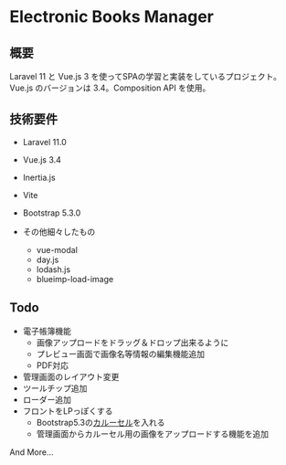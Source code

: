 # Electronic Books Manager

## 概要
Laravel 11 と Vue.js 3 を使ってSPAの学習と実装をしているプロジェクト。
Vue.js のバージョンは 3.4。Composition API を使用。


## 技術要件
- Laravel 11.0
- Vue.js 3.4
- Inertia.js
- Vite
- Bootstrap 5.3.0

- その他細々したもの
  - vue-modal
  - day.js
  - lodash.js
  - blueimp-load-image

## Todo

- 電子帳簿機能
  - 画像アップロードをドラッグ＆ドロップ出来るように
  - プレビュー画面で画像名等情報の編集機能追加
  - PDF対応
- 管理画面のレイアウト変更
- ツールチップ追加
- ローダー追加
- フロントをLPっぽくする
  - Bootstrap5.3の[カルーセル](https://getbootstrap.jp/docs/5.3/components/carousel/)を入れる
  - 管理画面からカルーセル用の画像をアップロードする機能を追加

And More...
